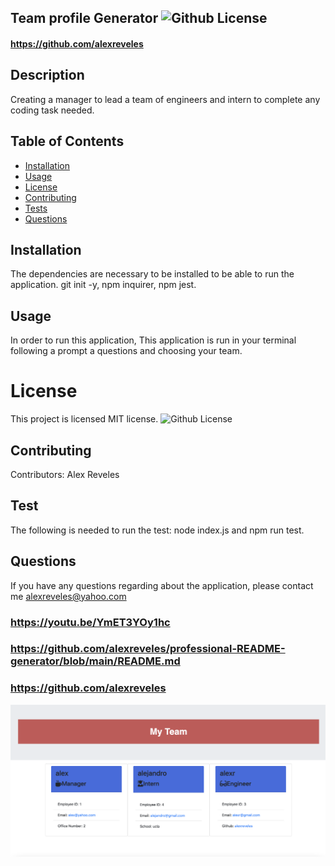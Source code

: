 
  ## Team profile Generator ![Github License](https://img.shields.io/badge/license-MIT-red.svg)
  #### https://github.com/alexreveles
  ## Description
  Creating a manager to lead a team of engineers and intern to complete any coding task needed.
  ##  Table of Contents
  * [Installation](#installation)
  * [Usage](#usage)
  * [License](#License)
  * [Contributing](#contributing)
  * [Tests](#Tests)
  * [Questions](#questions)
  ## Installation
  The dependencies are necessary to be installed to be able to run the application. git init -y, npm inquirer, npm jest.
  ## Usage
  In order to run this application, This application is run in your terminal following a prompt a questions and choosing your team.
  
  # License
  This project is  licensed MIT license.
  ![Github License](https://img.shields.io/badge/license-MIT-red.svg)
  ## Contributing
  Contributors: Alex Reveles
  ## Test
  The following is needed to run the test: node index.js and npm run test.
  ## Questions
  If you have any questions regarding about the application, please contact me alexreveles@yahoo.com

### https://youtu.be/YmET3YOy1hc
### https://github.com/alexreveles/professional-README-generator/blob/main/README.md
### https://github.com/alexreveles


![](./assets/portfolio-team-generator.png)